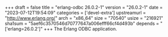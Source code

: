 +++
draft = false
title = "erlang-odbc 26.0.2-1"
version = "26.0.2-1"
date = "2023-07-12T19:54:09"
categories = ['devel-extra']
upstreamurl = "http://www.erlang.org/"
arch = "x86_64"
size = "70540"
usize = "216921"
sha1sum = "5aef6c3570546d70777647a006efff66cf4d493b"
depends = "['erlang=26.0.2']"
+++
The Erlang ODBC application.